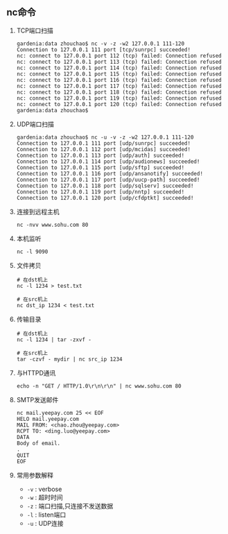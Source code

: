 ## nc命令

1. TCP端口扫描
 
   ```
   gardenia:data zhouchao$ nc -v -z -w2 127.0.0.1 111-120
   Connection to 127.0.0.1 111 port [tcp/sunrpc] succeeded!
   nc: connect to 127.0.0.1 port 112 (tcp) failed: Connection refused
   nc: connect to 127.0.0.1 port 113 (tcp) failed: Connection refused
   nc: connect to 127.0.0.1 port 114 (tcp) failed: Connection refused
   nc: connect to 127.0.0.1 port 115 (tcp) failed: Connection refused
   nc: connect to 127.0.0.1 port 116 (tcp) failed: Connection refused
   nc: connect to 127.0.0.1 port 117 (tcp) failed: Connection refused
   nc: connect to 127.0.0.1 port 118 (tcp) failed: Connection refused
   nc: connect to 127.0.0.1 port 119 (tcp) failed: Connection refused
   nc: connect to 127.0.0.1 port 120 (tcp) failed: Connection refused
   gardenia:data zhouchao$
   ```
2. UDP端口扫描
   
   ```
   gardenia:data zhouchao$ nc -u -v -z -w2 127.0.0.1 111-120
   Connection to 127.0.0.1 111 port [udp/sunrpc] succeeded!
   Connection to 127.0.0.1 112 port [udp/mcidas] succeeded!
   Connection to 127.0.0.1 113 port [udp/auth] succeeded!
   Connection to 127.0.0.1 114 port [udp/audionews] succeeded!
   Connection to 127.0.0.1 115 port [udp/sftp] succeeded!
   Connection to 127.0.0.1 116 port [udp/ansanotify] succeeded!
   Connection to 127.0.0.1 117 port [udp/uucp-path] succeeded!
   Connection to 127.0.0.1 118 port [udp/sqlserv] succeeded!
   Connection to 127.0.0.1 119 port [udp/nntp] succeeded!
   Connection to 127.0.0.1 120 port [udp/cfdptkt] succeeded!
   ```
3. 连接到远程主机

   ```
   nc -nvv www.sohu.com 80
   ```

4. 本机监听

   ```
   nc -l 9090
   ```

5. 文件拷贝

   ```
   # 在dst机上
   nc -l 1234 > test.txt
  
   # 在src机上
   nc dst_ip 1234 < test.txt
   ```

6. 传输目录

   ```
   # 在dst机上
   nc -l 1234 | tar -zxvf -
  
   # 在src机上
   tar -czvf - mydir | nc src_ip 1234
   ```

7. 与HTTPD通讯

   ```
   echo -n "GET / HTTP/1.0\r\n\r\n" | nc www.sohu.com 80
   ```

8. SMTP发送邮件

   ```
   nc mail.yeepay.com 25 << EOF
   HELO mail.yeepay.com
   MAIL FROM: <chao.zhou@yeepay.com>
   RCPT TO: <ding.luo@yeepay.com>
   DATA
   Body of email.
   .  
   QUIT 
   EOF
   ```

9. 常用参数解释

   - `-v`  : verbose
   - `-w`  : 超时时间
   - `-z`  : 端口扫描,只连接不发送数据
   - `-l`  : listen端口
   - `-u`  : UDP连接
   
